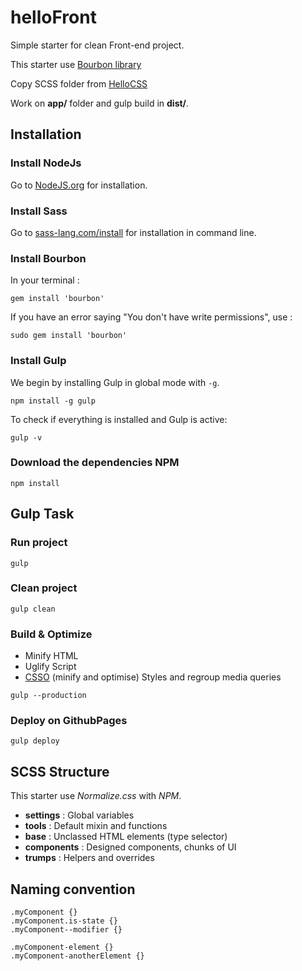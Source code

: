 # helloFront
Simple starter for clean Front-end project.

This starter use [Bourbon library](http://bourbon.io/)

Copy SCSS folder from [HelloCSS](https://github.com/sutter/helloSCSS/tree/master/app/assets/scss)

Work on **app/** folder and gulp build in **dist/**.

## Installation

### Install NodeJs
Go to [NodeJS.org](http://NodeJS.org) for installation.

### Install Sass
Go to [sass-lang.com/install](http://sass-lang.com/install) for installation in command line.

### Install Bourbon

In your terminal :

```
gem install 'bourbon'
```

If you have an error saying "You don't have write permissions", use :

```
sudo gem install 'bourbon'
```

### Install Gulp
We begin by installing Gulp in global mode with `-g`.

```
npm install -g gulp
```

To check if everything is installed and Gulp is active:

```
gulp -v
```

### Download the dependencies NPM

```
npm install
```

## Gulp Task

### Run project

```
gulp
```

### Clean project

```
gulp clean
```

### Build & Optimize

* Minify HTML
* Uglify Script
* [CSSO](https://en.bem.info/tools/optimizers/csso//) (minify and optimise) Styles and regroup media queries

```
gulp --production
```

### Deploy on GithubPages

```
gulp deploy
```

## SCSS Structure

This starter use *Normalize.css* with *NPM*.

* **settings** : Global variables
* **tools** : Default mixin and functions
* **base** : Unclassed HTML elements (type selector)
* **components** : Designed components, chunks of UI
* **trumps** : Helpers and overrides

## Naming convention

```
.myComponent {}
.myComponent.is-state {}
.myComponent--modifier {}

.myComponent-element {}
.myComponent-anotherElement {}
```
